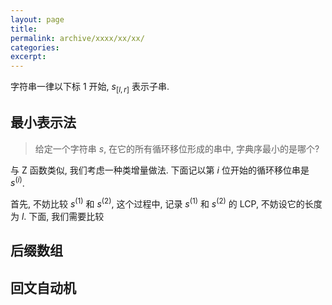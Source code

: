 ```yaml
---
layout: page
title: 
permalink: archive/xxxx/xx/xx/
categories: 
excerpt: 
---
```


字符串一律以下标 $1$ 开始, $s_{[l,r]}$ 表示子串.

## 最小表示法

> 给定一个字符串 $s$, 在它的所有循环移位形成的串中, 字典序最小的是哪个?

与 Z 函数类似, 我们考虑一种类增量做法. 下面记以第 $i$ 位开始的循环移位串是 $s^{(i)}$.

首先, 不妨比较 $s^{(1)}$ 和 $s^{(2)}$, 这个过程中, 记录 $s^{(1)}$ 和 $s^{(2)}$ 的 LCP, 不妨设它的长度为 $l$. 下面, 我们需要比较

## 后缀数组

## 回文自动机